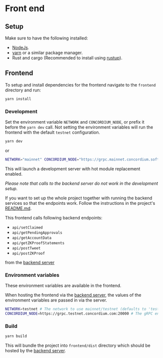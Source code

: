 # Front end

## Setup

Make sure to have the following installed:

-   [NodeJs](https://nodejs.org).
-   [yarn](https://yarnpkg.com/getting-started/install) or a similar package manager.
-   Rust and cargo (Recommended to install using [rustup](https://rustup.rs)).

## Frontend

To setup and install dependencies for the frontend navigate to the `frontend` directory and run:

```bash
yarn install
```

### Development

Set the environment variable `NETWORK` and `CONCORDIUM_NODE`, or prefix it before the `yarn dev` call.
Not setting the environment variables will run the frontend with the default `testnet` configuration.

```bash
yarn dev
```

or

```bash
NETWORK="mainnet" CONCORDIUM_NODE="https://grpc.mainnet.concordium.software:20000" yarn dev
```

This will launch a development server with hot module replacement enabled.

_Please note that calls to the backend server do not work in the development setup._

If you want to set up the whole project together with running the backend services so that the endpoints work. Follow the instructions in the project's [README.md](../indexer-and-server/README.md).

This frontend calls following backend endpoints:

-   `api/setClaimed`
-   `api/getPendingApprovals`
-   `api/getAccountData`
-   `api/getZKProofStatements`
-   `api/postTweet`
-   `api/postZKProof`

from the [backend server](../indexer-and-server)

### Environment variables

These environment variables are available in the frontend.

When hosting the frontend via the [backend server](../indexer-and-server), the values of the environment variables are passed in via the server.

```bash
NETWORK=testnet # The network to use mainnet/testnet (defaults to 'testnet')
CONCORDIUM_NODE=https://grpc.testnet.concordium.com:20000 # The gRPC endpoint of a node in the chosen network (defaults to 'https://grpc.testnet.concordium.com:20000')
```

### Build

```bash
yarn build
```

This will bundle the project into `frontend/dist` directory which should be hosted by the [backend server](../indexer-and-server).
